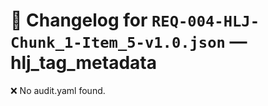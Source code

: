 # 📝 Changelog for `REQ-004-HLJ-Chunk_1-Item_5-v1.0.json` — **hlj_tag_metadata**

❌ No audit.yaml found.
